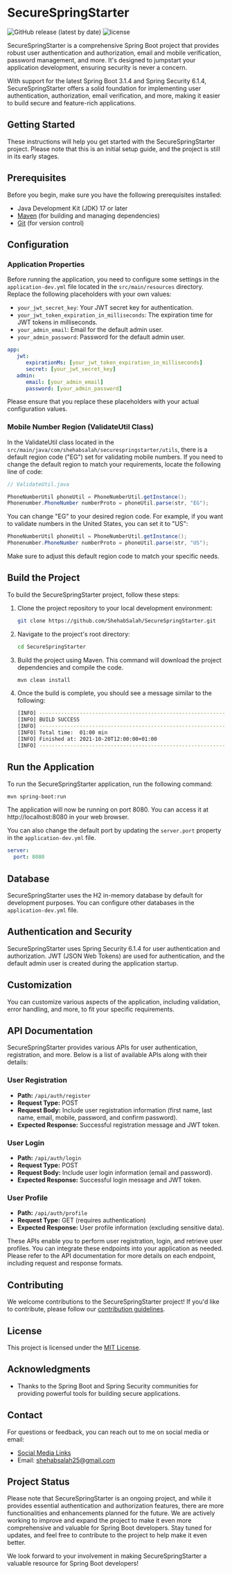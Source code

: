 # SecureSpringStarter

![GitHub release (latest by date)](https://img.shields.io/github/v/release/ShehabSalah/SecureSpringStarter)
![license](https://badgen.net/github/license/ShehabSalah/SecureSpringStarter)

SecureSpringStarter is a comprehensive Spring Boot project that provides robust user authentication and authorization, email and mobile verification, password management, and more. It's designed to jumpstart your application development, ensuring security is never a concern.

With support for the latest Spring Boot 3.1.4 and Spring Security 6.1.4, SecureSpringStarter offers a solid foundation for implementing user authentication, authorization, email verification, and more, making it easier to build secure and feature-rich applications.

## Getting Started

These instructions will help you get started with the SecureSpringStarter project. Please note that this is an initial setup guide, and the project is still in its early stages.

## Prerequisites

Before you begin, make sure you have the following prerequisites installed:

- Java Development Kit (JDK) 17 or later
- [Maven](https://maven.apache.org/) (for building and managing dependencies)
- [Git](https://git-scm.com/) (for version control)

## Configuration

### Application Properties
Before running the application, you need to configure some settings in the `application-dev.yml` file located in the `src/main/resources` directory. Replace the following placeholders with your own values:

- `your_jwt_secret_key`: Your JWT secret key for authentication.
- `your_jwt_token_expiration_in_milliseconds`: The expiration time for JWT tokens in milliseconds.
- `your_admin_email`: Email for the default admin user.
- `your_admin_password`: Password for the default admin user.

```yaml
app:
   jwt:
      expirationMs: [your_jwt_token_expiration_in_milliseconds]
      secret: [your_jwt_secret_key]
   admin:
      email: [your_admin_email]
      password: [your_admin_password]
```

Please ensure that you replace these placeholders with your actual configuration values.

### Mobile Number Region (ValidateUtil Class)
In the ValidateUtil class located in the `src/main/java/com/shehabsalah/securespringstarter/utils`, there is a default region code ("EG") set for validating mobile numbers. If you need to change the default region to match your requirements, locate the following line of code:

```java
// ValidateUtil.java

PhoneNumberUtil phoneUtil = PhoneNumberUtil.getInstance();
Phonenumber.PhoneNumber numberProto = phoneUtil.parse(str, "EG");
```
You can change "EG" to your desired region code. For example, if you want to validate numbers in the United States, you can set it to "US":

```java
PhoneNumberUtil phoneUtil = PhoneNumberUtil.getInstance();
Phonenumber.PhoneNumber numberProto = phoneUtil.parse(str, "US");
```
Make sure to adjust this default region code to match your specific needs.

## Build the Project

To build the SecureSpringStarter project, follow these steps:

1. Clone the project repository to your local development environment:
    
    ```bash
    git clone https://github.com/ShehabSalah/SecureSpringStarter.git
    ```

2. Navigate to the project's root directory:
    
    ```bash
    cd SecureSpringStarter
    ```

3. Build the project using Maven. This command will download the project dependencies and compile the code.

    ```bash
    mvn clean install
    ```
    
4. Once the build is complete, you should see a message similar to the following:
    
   ```bash
   [INFO] ------------------------------------------------------------------------
   [INFO] BUILD SUCCESS
   [INFO] ------------------------------------------------------------------------
   [INFO] Total time:  01:00 min
   [INFO] Finished at: 2021-10-20T12:00:00+01:00
   [INFO] ------------------------------------------------------------------------
   ```

## Run the Application

To run the SecureSpringStarter application, run the following command:

```bash
mvn spring-boot:run
```
The application will now be running on port 8080. You can access it at http://localhost:8080 in your web browser.

You can also change the default port by updating the `server.port` property in the `application-dev.yml` file.

```yaml
server:
  port: 8080
```

## Database
SecureSpringStarter uses the H2 in-memory database by default for development purposes. You can configure other databases in the `application-dev.yml` file.

## Authentication and Security
SecureSpringStarter uses Spring Security 6.1.4 for user authentication and authorization. JWT (JSON Web Tokens) are used for authentication, and the default admin user is created during the application startup.

## Customization
You can customize various aspects of the application, including validation, error handling, and more, to fit your specific requirements.

## API Documentation
SecureSpringStarter provides various APIs for user authentication, registration, and more. Below is a list of available APIs along with their details:

### User Registration

- **Path:** `/api/auth/register`
- **Request Type:** POST
- **Request Body:** Include user registration information (first name, last name, email, mobile, password, and confirm password).
- **Expected Response:** Successful registration message and JWT token.

### User Login

- **Path:** `/api/auth/login`
- **Request Type:** POST
- **Request Body:** Include user login information (email and password).
- **Expected Response:** Successful login message and JWT token.

### User Profile

- **Path:** `/api/auth/profile`
- **Request Type:** GET (requires authentication)
- **Expected Response:** User profile information (excluding sensitive data).

These APIs enable you to perform user registration, login, and retrieve user profiles. You can integrate these endpoints into your application as needed. Please refer to the API documentation for more details on each endpoint, including request and response formats.

## Contributing

We welcome contributions to the SecureSpringStarter project! If you'd like to contribute, please follow our [contribution guidelines](CONTRIBUTING.md).

## License

This project is licensed under the [MIT License](LICENSE).

## Acknowledgments

- Thanks to the Spring Boot and Spring Security communities for providing powerful tools for building secure applications.

## Contact

For questions or feedback, you can reach out to me on social media or email:

- [Social Media Links](https://bit.ly/m/shehabsalah)
- Email: shehabsalah25@gmail.com

## Project Status

Please note that SecureSpringStarter is an ongoing project, and while it provides essential authentication and authorization features, there are more functionalities and enhancements planned for the future. We are actively working to improve and expand the project to make it even more comprehensive and valuable for Spring Boot developers. Stay tuned for updates, and feel free to contribute to the project to help make it even better.


We look forward to your involvement in making SecureSpringStarter a valuable resource for Spring Boot developers!


